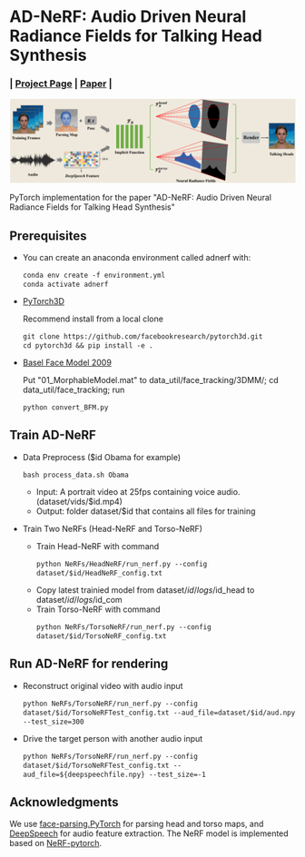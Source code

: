# AD-NeRF: Audio Driven Neural Radiance Fields for Talking Head Synthesis

### | [Project Page](https://yudongguo.github.io/ADNeRF/) | [Paper](https://arxiv.org/abs/2103.11078) | 
![](paper_data/pipeline.png)

PyTorch implementation for the paper "AD-NeRF: Audio Driven Neural Radiance Fields for Talking Head Synthesis"

## Prerequisites
- You can create an anaconda environment called adnerf with:
    ```
    conda env create -f environment.yml
    conda activate adnerf
    ```
- [PyTorch3D](https://github.com/facebookresearch/pytorch3d)

    Recommend install from a local clone
    ```
    git clone https://github.com/facebookresearch/pytorch3d.git
    cd pytorch3d && pip install -e .
    ```
- [Basel Face Model 2009](https://faces.dmi.unibas.ch/bfm/main.php?nav=1-1-0&id=details) 

    Put "01_MorphableModel.mat" to data_util/face_tracking/3DMM/; cd data_util/face_tracking; run
    ```
    python convert_BFM.py
    ```
## Train AD-NeRF
- Data Preprocess ($id Obama for example)
    ```
    bash process_data.sh Obama
    ```
    - Input: A portrait video at 25fps containing voice audio. (dataset/vids/$id.mp4)
    - Output: folder dataset/$id that contains all files for training

- Train Two NeRFs (Head-NeRF and Torso-NeRF)
    - Train Head-NeRF with command 
        ```
        python NeRFs/HeadNeRF/run_nerf.py --config dataset/$id/HeadNeRF_config.txt
        ```
    - Copy latest trainied model from dataset/$id/logs/$id_head to dataset/$id/logs/$id_com
    - Train Torso-NeRF with command 
        ```
        python NeRFs/TorsoNeRF/run_nerf.py --config dataset/$id/TorsoNeRF_config.txt
        ```
## Run AD-NeRF for rendering
- Reconstruct original video with audio input
    ```
    python NeRFs/TorsoNeRF/run_nerf.py --config dataset/$id/TorsoNeRFTest_config.txt --aud_file=dataset/$id/aud.npy --test_size=300
    ```
- Drive the target person with another audio input
    ```
    python NeRFs/TorsoNeRF/run_nerf.py --config dataset/$id/TorsoNeRFTest_config.txt --aud_file=${deepspeechfile.npy} --test_size=-1
    ```

## Acknowledgments
We use [face-parsing.PyTorch](https://github.com/zllrunning/face-parsing.PyTorch) for parsing head and torso maps, and [DeepSpeech](https://github.com/mozilla/DeepSpeech) for audio feature extraction. The NeRF model is implemented based on [NeRF-pytorch](https://github.com/yenchenlin/nerf-pytorch).
